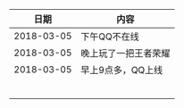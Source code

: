 | 日期       | 内容                 |
| ---------- | -------------------- |
| 2018-03-05 | 下午QQ不在线         |
| 2018-03-05 | 晚上玩了一把王者荣耀 |
| 2018-03-05 | 早上9点多，QQ上线    |
|            |                      |
|            |                      |
|            |                      |
|            |                      |
|            |                      |
|            |                      |

